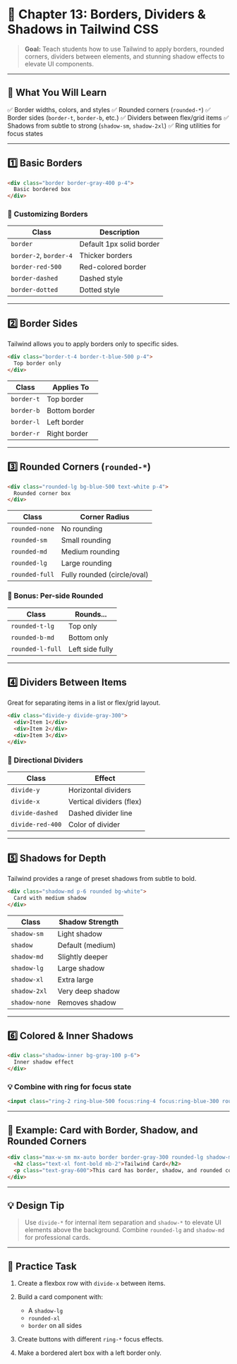 # 🧱 Chapter 13: Borders, Dividers & Shadows in Tailwind CSS

> **Goal:** Teach students how to use Tailwind to apply borders, rounded corners, dividers between elements, and stunning shadow effects to elevate UI components.

---

## 🧠 What You Will Learn

✅ Border widths, colors, and styles
✅ Rounded corners (`rounded-*`)
✅ Border sides (`border-t`, `border-b`, etc.)
✅ Dividers between flex/grid items
✅ Shadows from subtle to strong (`shadow-sm`, `shadow-2xl`)
✅ Ring utilities for focus states

---

## 1️⃣ Basic Borders

```html
<div class="border border-gray-400 p-4">
  Basic bordered box
</div>
```

### 🔧 Customizing Borders

| Class                  | Description              |
| ---------------------- | ------------------------ |
| `border`               | Default 1px solid border |
| `border-2`, `border-4` | Thicker borders          |
| `border-red-500`       | Red-colored border       |
| `border-dashed`        | Dashed style             |
| `border-dotted`        | Dotted style             |

---

## 2️⃣ Border Sides

Tailwind allows you to apply borders only to specific sides.

```html
<div class="border-t-4 border-t-blue-500 p-4">
  Top border only
</div>
```

| Class      | Applies To    |
| ---------- | ------------- |
| `border-t` | Top border    |
| `border-b` | Bottom border |
| `border-l` | Left border   |
| `border-r` | Right border  |

---

## 3️⃣ Rounded Corners (`rounded-*`)

```html
<div class="rounded-lg bg-blue-500 text-white p-4">
  Rounded corner box
</div>
```

| Class          | Corner Radius               |
| -------------- | --------------------------- |
| `rounded-none` | No rounding                 |
| `rounded-sm`   | Small rounding              |
| `rounded-md`   | Medium rounding             |
| `rounded-lg`   | Large rounding              |
| `rounded-full` | Fully rounded (circle/oval) |

### 🧠 Bonus: Per-side Rounded

| Class            | Rounds...       |
| ---------------- | --------------- |
| `rounded-t-lg`   | Top only        |
| `rounded-b-md`   | Bottom only     |
| `rounded-l-full` | Left side fully |

---

## 4️⃣ Dividers Between Items

Great for separating items in a list or flex/grid layout.

```html
<div class="divide-y divide-gray-300">
  <div>Item 1</div>
  <div>Item 2</div>
  <div>Item 3</div>
</div>
```

### 🔁 Directional Dividers

| Class            | Effect                   |
| ---------------- | ------------------------ |
| `divide-y`       | Horizontal dividers      |
| `divide-x`       | Vertical dividers (flex) |
| `divide-dashed`  | Dashed divider line      |
| `divide-red-400` | Color of divider         |

---

## 5️⃣ Shadows for Depth

Tailwind provides a range of preset shadows from subtle to bold.

```html
<div class="shadow-md p-6 rounded bg-white">
  Card with medium shadow
</div>
```

| Class         | Shadow Strength  |
| ------------- | ---------------- |
| `shadow-sm`   | Light shadow     |
| `shadow`      | Default (medium) |
| `shadow-md`   | Slightly deeper  |
| `shadow-lg`   | Large shadow     |
| `shadow-xl`   | Extra large      |
| `shadow-2xl`  | Very deep shadow |
| `shadow-none` | Removes shadow   |

---

## 6️⃣ Colored & Inner Shadows

```html
<div class="shadow-inner bg-gray-100 p-6">
  Inner shadow effect
</div>
```

### 💡 Combine with ring for focus state

```html
<input class="ring-2 ring-blue-500 focus:ring-4 focus:ring-blue-300 rounded px-4 py-2" placeholder="Your name" />
```

---

## 🎨 Example: Card with Border, Shadow, and Rounded Corners

```html
<div class="max-w-sm mx-auto border border-gray-300 rounded-lg shadow-md p-6 bg-white">
  <h2 class="text-xl font-bold mb-2">Tailwind Card</h2>
  <p class="text-gray-600">This card has border, shadow, and rounded corners!</p>
</div>
```

---

## 💡 Design Tip

> Use `divide-*` for internal item separation and `shadow-*` to elevate UI elements above the background. Combine `rounded-lg` and `shadow-md` for professional cards.

---

## 🧪 Practice Task

1. Create a flexbox row with `divide-x` between items.
2. Build a card component with:

   * A `shadow-lg`
   * `rounded-xl`
   * `border` on all sides
3. Create buttons with different `ring-*` focus effects.
4. Make a bordered alert box with a left border only.
